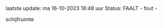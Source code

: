laatste update: 
ma 16-10-2023 18:48   uur 
Status: FAALT - fout - 
<div class="service R">schijfruimte</div>